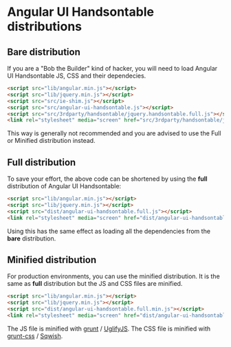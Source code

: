 # Angular UI Handsontable distributions

## Bare distribution

If you are a "Bob the Builder" kind of hacker, you will need to load Angular UI Handsontable JS, CSS and their dependecies.

```html
<script src="lib/angular.min.js"></script>
<script src="lib/jquery.min.js"></script>
<script src="src/ie-shim.js"></script>
<script src="src/angular-ui-handsontable.js"></script>
<script src="src/3rdparty/handsontable/jquery.handsontable.full.js"></script>
<link rel="stylesheet" media="screen" href="src/3rdparty/handsontable/jquery.handsontable.full.css">
```

This way is generally not recommended and you are advised to use the Full or Minified distribution instead.

## Full distribution

To save your effort, the above code can be shortened by using the **full** distribution of Angular UI Handsontable:

```html
<script src="lib/angular.min.js"></script>
<script src="lib/jquery.min.js"></script>
<script src="dist/angular-ui-handsontable.full.js"></script>
<link rel="stylesheet" media="screen" href="dist/angular-ui-handsontable.full.css">
```

Using this has the same effect as loading all the dependencies from the **bare** distribution.

## Minified distribution

For production environments, you can use the minified distribution.
It is the same as **full** distribution but the JS and CSS files are minified.

```html
<script src="lib/angular.min.js"></script>
<script src="lib/jquery.min.js"></script>
<script src="dist/angular-ui-handsontable.full.min.js"></script>
<link rel="stylesheet" media="screen" href="dist/angular-ui-handsontable.full.min.css">
```

The JS file is minified with [grunt](https://github.com/gruntjs/grunt) / [UglifyJS](https://github.com/mishoo/UglifyJS).
The CSS file is minified with [grunt-css](https://github.com/jzaefferer/grunt-css) / [Sqwish](https://github.com/ded/sqwish).